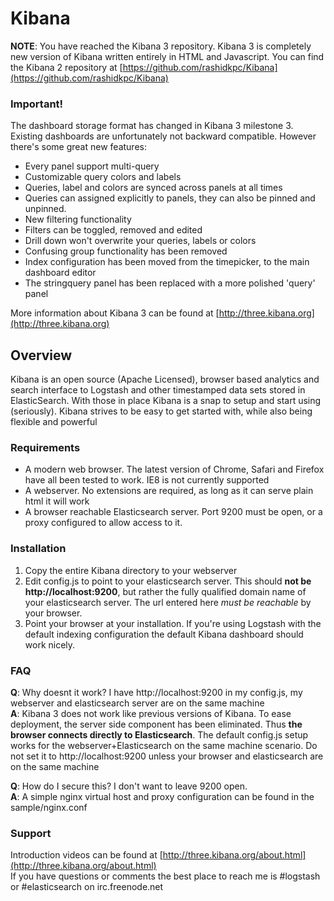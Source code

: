 # Kibana

__NOTE__: You have reached the Kibana 3 repository. 
Kibana 3 is completely new version of Kibana written entirely in HTML and Javascript. You can find 
the Kibana 2 repository at [https://github.com/rashidkpc/Kibana](https://github.com/rashidkpc/Kibana)

### Important!
The dashboard storage format has changed in Kibana 3 milestone 3. Existing dashboards are unfortunately not backward compatible. However there's some great new features:
* Every panel support multi-query
* Customizable query colors and labels
* Queries, label and colors are synced across panels at all times
* Queries can assigned explicitly to panels, they can also be pinned and unpinned.
* New filtering functionality
* Filters can be toggled, removed and edited
* Drill down won't overwrite your queries, labels or colors
* Confusing group functionality has been removed
* Index configuration has been moved from the timepicker, to the main dashboard editor
* The stringquery panel has been replaced with a more polished 'query' panel

More information about Kibana 3 can be found at [http://three.kibana.org](http://three.kibana.org)  

## Overview

Kibana is an open source (Apache Licensed), browser based analytics and search interface to Logstash 
and other timestamped data sets stored in ElasticSearch. With those in place Kibana is a snap to 
setup and start using (seriously). Kibana strives to be easy to get started with, while also being 
flexible and powerful

### Requirements
* A modern web browser. The latest version of Chrome, Safari and Firefox have all been tested to 
work. IE8 is not currently supported
* A webserver. No extensions are required, as long as it can serve plain html it will work
* A browser reachable Elasticsearch server. Port 9200 must be open, or a proxy configured to allow 
access to it.

### Installation

1. Copy the entire Kibana directory to your webserver
2. Edit config.js to point to your elasticsearch server. This should __not be 
http://localhost:9200__, but rather the fully qualified domain name of your elasticsearch server. 
The url entered here _must be reachable_ by your browser.
3. Point your browser at your installation. If you're using Logstash with the default indexing 
configuration the default Kibana dashboard should work nicely. 

### FAQ
__Q__: Why doesnt it work? I have http://localhost:9200 in my config.js, my webserver and elasticsearch
server are on the same machine  
__A__: Kibana 3 does not work like previous versions of Kibana. To ease deployment, the server side
component has been eliminated. Thus __the browser connects directly to Elasticsearch__. The default
config.js setup works for the webserver+Elasticsearch on the same machine scenario. Do not set it
to http://localhost:9200 unless your browser and elasticsearch are on the same machine

__Q__: How do I secure this? I don't want to leave 9200 open.  
__A__: A simple nginx virtual host and proxy configuration can be found in the sample/nginx.conf 

### Support

Introduction videos can be found at [http://three.kibana.org/about.html](http://three.kibana.org/about.html)  
If you have questions or comments the best place to reach me is #logstash or #elasticsearch on irc.freenode.net
